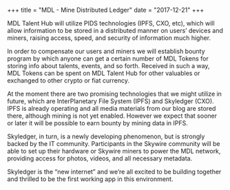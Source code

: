 +++
title = "MDL - Mine Distributed Ledger"
date = "2017-12-21"
+++

MDL Talent Hub will utilize PIDS technologies (IPFS, CXO, etc), which will allow information to be stored in a distributed manner on users’ devices and miners, raising access, speed, and security of information much higher.
 
In order to compensate our users and miners we will establish bounty program by which anyone can get a certain number of MDL Tokens for storing info about talents, events, and so forth. Received in such a way, MDL Tokens can be spent on MDL Talent Hub for other valuables or exchanged to other crypto or fiat currency.
 
At the moment there are two promising technologies that we might utilize in future, which are InterPlanetary File System (IPFS) and Skyledger (CXO). IPFS is already operating and all media materials from our blog are stored there, although mining is not yet enabled. However we expect that sooner or later it will be possible to earn bounty by mining data in IPFS.
 
Skyledger, in turn, is a newly developing phenomenon, but is strongly backed by the IT community. Participants in the Skywire community will be able to set up their hardware or Skywire miners to power the MDL network, providing access for photos, videos, and all necessary metadata.
 
Skyledger is the “new internet” and we’re all excited to be building together and thrilled to be the first working app in this environment.
